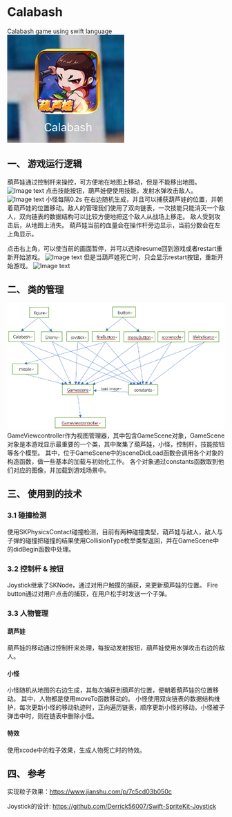 # Calabash
Calabash game using swift language
![Image text](https://github.com/meibanfa/Calabash/blob/master/image/img_0926.png)
## 一、	游戏运行逻辑
葫芦娃通过控制杆来操控，可方便地在地图上移动，但是不能移出地图。
![Image text](https://github.com/meibanfa/Calabash/blob/master/image/IMG_0927.PNG)
点击技能按钮，葫芦娃便使用技能，发射水弹攻击敌人。
![Image text](https://github.com/meibanfa/Calabash/blob/master/image/IMG_0928.PNG)
小怪每隔0.2s 在右边随机生成，并且可以捕获葫芦娃的位置，并朝着葫芦娃的位置移动。敌人的管理我们使用了双向链表，一次技能只能消灭一个敌人，双向链表的数据结构可以比较方便地把这个敌人从战场上移走。
敌人受到攻击后，从地图上消失。
葫芦娃当前的血量会在操作杆旁边显示，当前分数会在左上角显示。

点击右上角，可以使当前的画面暂停，并可以选择resume回到游戏或者restart重新开始游戏。
![Image text](https://github.com/meibanfa/Calabash/blob/master/image/IMG_0933.PNG)
但是当葫芦娃死亡时，只会显示restart按钮，重新开始游戏。
![Image text](https://github.com/meibanfa/Calabash/blob/master/image/IMG_0934.PNG)

## 二、 类的管理
![Image text](https://github.com/meibanfa/Calabash/blob/master/image/relation.png)
GameViewcontroller作为视图管理器，其中包含GameScene对象，GameScene对象是本游戏显示最重要的一个类，其中聚集了葫芦娃，小怪，控制杆，技能按钮等各个模型。
其中，位于GameScene中的sceneDidLoad函数会调用各个对象的构造函数，做一些基本的加载与初始化工作。
各个对象通过constants函数取到他们对应的图像，并加载到游戏场景中。

## 三、 使用到的技术

### 3.1 碰撞检测
使用SKPhysicsContact碰撞检测，目前有两种碰撞类型，葫芦娃与敌人，敌人与子弹的碰撞把碰撞的结果使用CollisionType枚举类型返回，并在GameScene中的didBegin函数中处理。

### 3.2 控制杆 & 按钮
Joystick继承了SKNode，通过对用户触摸的捕获，来更新葫芦娃的位置。
Fire button通过对用户点击的捕获，在用户松手时发送一个子弹。

### 3.3 人物管理
#### 葫芦娃
葫芦娃的移动通过控制杆来处理，每按动发射按钮，葫芦娃使用水弹攻击右边的敌人。
#### 小怪
小怪随机从地图的右边生成，其每次捕获到葫芦的位置，便朝着葫芦娃的位置移动。
其中，人物都是使用moveTo函数移动的。
小怪使用双向链表的数据结构维护，每次更新小怪的移动轨迹时，正向遍历链表，顺序更新小怪的移动。小怪被子弹击中时，则在链表中删除小怪。
#### 特效
使用xcode中的粒子效果，生成人物死亡时的特效。

## 四、 参考
实现粒子效果：https://www.jianshu.com/p/7c5cd03b050c 

Joystick的设计: https://github.com/Derrick56007/Swift-SpriteKit-Joystick

